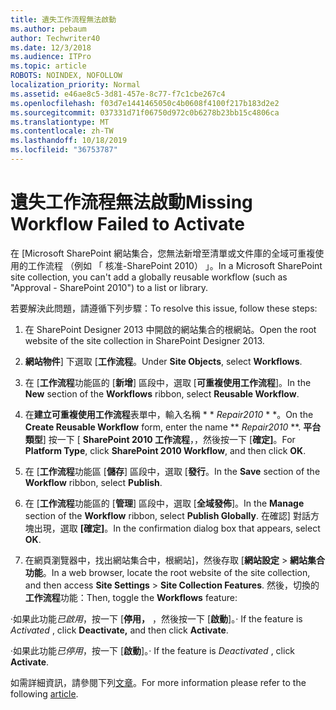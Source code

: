 ```yaml
---
title: 遺失工作流程無法啟動
ms.author: pebaum
author: Techwriter40
ms.date: 12/3/2018
ms.audience: ITPro
ms.topic: article
ROBOTS: NOINDEX, NOFOLLOW
localization_priority: Normal
ms.assetid: e46ae8c5-3d81-457e-8c77-f7c1cbe267c4
ms.openlocfilehash: f03d7e1441465050c4b0608f4100f217b183d2e2
ms.sourcegitcommit: 037331d71f06750d972c0b6278b23bb15c4806ca
ms.translationtype: MT
ms.contentlocale: zh-TW
ms.lasthandoff: 10/18/2019
ms.locfileid: "36753787"
---
```

# <a name="missing-workflow-failed-to-activate"></a><span data-ttu-id="ada51-102">遺失工作流程無法啟動</span><span class="sxs-lookup"><span data-stu-id="ada51-102">Missing Workflow Failed to Activate</span></span>

<span data-ttu-id="ada51-103">在 [Microsoft SharePoint 網站集合，您無法新增至清單或文件庫的全域可重複使用的工作流程 （例如 「 核准-SharePoint 2010） 」。</span><span class="sxs-lookup"><span data-stu-id="ada51-103">In a Microsoft SharePoint site collection, you can't add a globally reusable workflow (such as "Approval - SharePoint 2010") to a list or library.</span></span>
  
<span data-ttu-id="ada51-104">若要解決此問題，請遵循下列步驟：</span><span class="sxs-lookup"><span data-stu-id="ada51-104">To resolve this issue, follow these steps:</span></span> 
  
1. <span data-ttu-id="ada51-105">在 SharePoint Designer 2013 中開啟的網站集合的根網站。</span><span class="sxs-lookup"><span data-stu-id="ada51-105">Open the root website of the site collection in SharePoint Designer 2013.</span></span>
  
2. <span data-ttu-id="ada51-106">**網站物件**] 下選取 [**工作流程**。</span><span class="sxs-lookup"><span data-stu-id="ada51-106">Under **Site Objects**, select **Workflows**.</span></span> 
  
3. <span data-ttu-id="ada51-107">在 [**工作流程**功能區的 [**新增**] 區段中，選取 [**可重複使用工作流程**]。</span><span class="sxs-lookup"><span data-stu-id="ada51-107">In the **New** section of the **Workflows** ribbon, select **Reusable Workflow**.</span></span> 
  
4. <span data-ttu-id="ada51-108">在**建立可重複使用工作流程**表單中，輸入名稱 \* \* *Repair2010* \* \*。</span><span class="sxs-lookup"><span data-stu-id="ada51-108">On the **Create Reusable Workflow** form, enter the name \*\* *Repair2010* \*\*.</span></span> <span data-ttu-id="ada51-109">**平台類型**] 按一下 [ **SharePoint 2010 工作流程**，，然後按一下 [**確定]**。</span><span class="sxs-lookup"><span data-stu-id="ada51-109">For **Platform Type**, click **SharePoint 2010 Workflow**, and then click **OK**.</span></span> 
  
1. <span data-ttu-id="ada51-110">在 [**工作流程**功能區 [**儲存**] 區段中，選取 [**發行**。</span><span class="sxs-lookup"><span data-stu-id="ada51-110">In the **Save** section of the **Workflow** ribbon, select **Publish**.</span></span> 
  
2. <span data-ttu-id="ada51-111">在 [**工作流程**功能區的 [**管理**] 區段中，選取 [**全域發佈**]。</span><span class="sxs-lookup"><span data-stu-id="ada51-111">In the **Manage** section of the **Workflow** ribbon, select **Publish Globally**.</span></span> <span data-ttu-id="ada51-112">在確認] 對話方塊出現，選取 **[確定]**。</span><span class="sxs-lookup"><span data-stu-id="ada51-112">In the confirmation dialog box that appears, select **OK**.</span></span> 
  
3. <span data-ttu-id="ada51-113">在網頁瀏覽器中，找出網站集合中，根網站]，然後存取 [**網站設定** \> **網站集合功能**。</span><span class="sxs-lookup"><span data-stu-id="ada51-113">In a web browser, locate the root website of the site collection, and then access **Site Settings** \> **Site Collection Features**.</span></span> <span data-ttu-id="ada51-114">然後，切換的**工作流程**功能：</span><span class="sxs-lookup"><span data-stu-id="ada51-114">Then, toggle the **Workflows** feature:</span></span> 
  
<span data-ttu-id="ada51-115">·如果此功能*已啟用*，按一下 [**停用，** ，然後按一下 [**啟動**]。</span><span class="sxs-lookup"><span data-stu-id="ada51-115">· If the feature is  *Activated*  , click **Deactivate,** and then click **Activate**.</span></span> 
  
<span data-ttu-id="ada51-116">·如果此功能*已停用*，按一下 [**啟動**]。</span><span class="sxs-lookup"><span data-stu-id="ada51-116">· If the feature is  *Deactivated*  , click **Activate**.</span></span> 
  
<span data-ttu-id="ada51-117">如需詳細資訊，請參閱下列[文章](https://go.microsoft.com/fwlink/?linkid=2047770&amp;clcid=0x409)。</span><span class="sxs-lookup"><span data-stu-id="ada51-117">For more information please refer to the following [article](https://go.microsoft.com/fwlink/?linkid=2047770&amp;clcid=0x409).</span></span>
  

